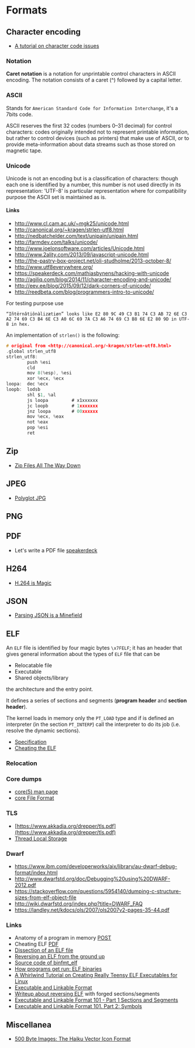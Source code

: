 # Formats

## Character encoding

 - [A tutorial on character code issues](https://www.cs.tut.fi/~jkorpela/chars.html)

### Notation

**Caret notation** is a notation for unprintable control characters in ASCII encoding.
The notation consists of a caret (^) followed by a capital letter.

### ASCII

Stands for ``American Standard Code for Information Interchange``, it's a 7bits code.

ASCII reserves the first 32 codes (numbers 0–31 decimal) for control characters: codes
originally intended not to represent printable information, but rather to control devices
(such as printers) that make use of ASCII, or to provide meta-information about data streams
such as those stored on magnetic tape.

### Unicode

Unicode is not an encoding but is a classification of characters: though each one is identified
by a number, this number is not used directly in its representation: 'UTF-8' is particular representation
where for compatibility purpose the ASCII set is maintained as is.

#### Links

 - http://www.cl.cam.ac.uk/~mgk25/unicode.html
 - http://canonical.org/~kragen/strlen-utf8.html
 - http://nedbatchelder.com/text/unipain/unipain.html
 - http://farmdev.com/talks/unicode/
 - http://www.joelonsoftware.com/articles/Unicode.html
 - http://www.2ality.com/2013/09/javascript-unicode.html
 - http://the-pastry-box-project.net/oli-studholme/2013-october-8/
 - http://www.utf8everywhere.org/
 - https://speakerdeck.com/mathiasbynens/hacking-with-unicode
 - http://agiliq.com/blog/2014/11/character-encoding-and-unicode/
 - http://eev.ee/blog/2015/09/12/dark-corners-of-unicode/
 - http://reedbeta.com/blog/programmers-intro-to-unicode/

For testing purpose use

    “Iñtërnâtiônàlizætiøn” looks like E2 80 9C 49 C3 B1 74 C3 AB 72 6E C3 A2 74 69 C3 B4 6E C3 A0 6C 69 7A C3 A6 74 69 C3 B8 6E E2 80 9D in UTF-8 in hex.

An implementation of ``strlen()`` is the following:

```c
# original from <http://canonical.org/~kragen/strlen-utf8.html>
.global strlen_utf8
strlen_utf8:
        push %esi
        cld
        mov 8(%esp), %esi
        xor %ecx, %ecx
loopa:  dec %ecx
loopb:  lodsb
        shl $1, %al
        js loopa         # x1xxxxxx
        jc loopb         # 1xxxxxxx
        jnz loopa        # 00xxxxxx
        mov %ecx, %eax
        not %eax
        pop %esi
        ret
```

## Zip

 - [Zip Files All The Way Down](http://research.swtch.com/zip)

## JPEG

 - [Polyglot JPG](http://blog.portswigger.net/2016/12/bypassing-csp-using-polyglot-jpegs.html)

## PNG

## PDF

 - Let's write a PDF file [speakerdeck](https://speakerdeck.com/ange/lets-write-a-pdf-file)

## H264

 - [H.264 is Magic](https://sidbala.com/h-264-is-magic/)

## JSON

 - [Parsing JSON is a Minefield](http://seriot.ch/parsing_json.html)

## ELF

An ``ELF`` file is identified by four magic bytes ``\x7FELF``; it has an header
that gives general information about the types of ``ELF`` file that can be

 - Relocatable file
 - Executable
 - Shared objects/library

the architecture and the entry point.

It defines a series of sections and segments (**program header** and **section header**).

The kernel loads in memory only the ``PT_LOAD`` type and if is defined an interpreter (in
the section ``PT_INTERP``) call the interpreter to do its job (i.e. resolve the dynamic sections).

 - [Specification](http://www.skyfree.org/linux/references/ELF_Format.pdf)
 - [Cheating the ELF](documents/subversiveld.pdf)

### Relocation

### Core dumps

 - [core(5) man page](http://man7.org/linux/man-pages/man5/core.5.html)
 - [core File Format](https://www.ibm.com/support/knowledgecenter/ssw_aix_61/com.ibm.aix.files/core.htm)

### TLS

 - [https://www.akkadia.org/drepper/tls.pdf](https://www.akkadia.org/drepper/tls.pdf)
 - [Thread Local Storage](http://wiki.osdev.org/Thread_Local_Storage)
 
### Dwarf
 
  - https://www.ibm.com/developerworks/aix/library/au-dwarf-debug-format/index.html
  - http://www.dwarfstd.org/doc/Debugging%20using%20DWARF-2012.pdf
  - https://stackoverflow.com/questions/5954140/dumping-c-structure-sizes-from-elf-object-file
  - http://wiki.dwarfstd.org/index.php?title=DWARF_FAQ
  - https://landley.net/kdocs/ols/2007/ols2007v2-pages-35-44.pdf

### Links

 - Anatomy of a program in memory [POST](http://duartes.org/gustavo/blog/post/anatomy-of-a-program-in-memory/)
 - Cheating ELF [PDF](https://grugq.github.io/docs/subversiveld.pdf)
 - [Dissection of an ELF file](https://github.com/mewrev/dissection)
 - [Reversing an ELF from the ground up](http://anee.me/reversing-an-elf/)
 - [Source code of binfmt_elf](http://lxr.linux.no/linux+v3.1.4/fs/binfmt_elf.c#L559)
 - [How programs get run: ELF binaries](https://lwn.net/Articles/631631/)
 - [A Whirlwind Tutorial on Creating Really Teensy ELF Executables for Linux](http://www.muppetlabs.com/~breadbox/software/tiny/teensy.html)
 - [Executable and Linkable Format](https://0xax.gitbooks.io/linux-insides/content/Theory/ELF.html)
 - [Writeup about reversing ELF](http://pwning.fun//writeup/2017/11/03/HitconCTF2017-Everlasting-Imaginative-Void.html) with forged sections/segments
 - [Executable and Linkable Format 101 - Part 1 Sections and Segments](http://www.intezer.com/executable-linkable-format-101-part1-sections-segments/)
 - [Executable and Linkable Format 101. Part 2: Symbols](http://www.intezer.com/executable-linkable-format-101-part-2-symbols/)

## Miscellanea

 - [500 Byte Images: The Haiku Vector Icon Format](http://blog.leahhanson.us/post/recursecenter2016/haiku_icons.html)
